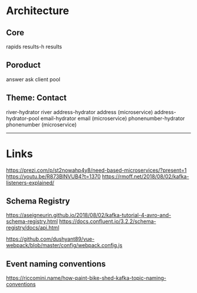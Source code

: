 # Architecture
## Core
rapids
results-h
  results

## Poroduct
answer
ask
client
pool

## Theme: Contact
river-hydrator
	river
		address-hydrator
			address (microservice)
			address-hydrator-pool
		email-hydrator
			email (microservice)
		phonenumber-hydrator
			phonenumber (microservice)

---

# Links
https://prezi.com/p/st2nowahp4y8/need-based-microservices/?present=1
https://youtu.be/R873BlNVUB4?t=1370
https://rmoff.net/2018/08/02/kafka-listeners-explained/

## Schema Registry
https://aseigneurin.github.io/2018/08/02/kafka-tutorial-4-avro-and-schema-registry.html
https://docs.confluent.io/3.2.2/schema-registry/docs/api.html

https://github.com/dushyant89/vue-webpack/blob/master/config/webpack.config.js

## Event naming conventions
https://riccomini.name/how-paint-bike-shed-kafka-topic-naming-conventions
